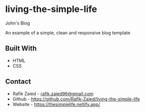 # living-the-simple-life
John's Blog

An example of a simple, clean and responsive blog template

## Built With
* HTML
* CSS

## Contact 
* Rafik Zaied - rafik.zaied96@gmail.com
* Github - https://github.com/Rafik-Zaied/living-the-simple-life
* Website - https://thesimplelife.netlify.app/

